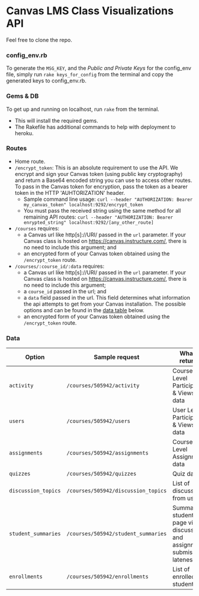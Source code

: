 # Canvas LMS Class Visualizations API

Feel free to clone the repo.

### config_env.rb

To generate the `MSG_KEY`, and the <em>Public and Private Keys</em> for the config_env file, simply run `rake keys_for_config` from the terminal and copy the generated keys to config_env.rb.

### Gems & DB

To get up and running on localhost, run `rake` from the terminal.
- This will install the required gems.
- The Rakefile has additional commands to help with deployment to heroku.

### Routes

- Home route.
- `/encrypt_token`: This is an absolute requirement to use the API. We encrypt and sign your Canvas token (using public key cryptography) and return a Base64 encoded string you can use to access other routes. To pass in the Canvas token for encryption, pass the token as a bearer token in the HTTP 'AUHTORIZATION' header.
  - Sample command line usage: `curl --header "AUTHORIZATION: Bearer my_canvas_token" localhost:9292/encrypt_token`
  - You must pass the received string using the same method for all remaining API routes: `curl --header "AUTHORIZATION: Bearer enrypted_string" localhost:9292/[any_other_route]`
- `/courses` requires:
  - a Canvas url like http[s]://URI/ passed in the `url` parameter. If your Canvas class is hosted on https://canvas.instructure.com/, there is no need to include this argument; and
  - an encrypted form of your Canvas token obtained using the `/encrypt_token` route.
- `/courses/:course_id/:data` requires:
  - a Canvas url like http[s]://URI/ passed in the `url` parameter. If your Canvas class is hosted on https://canvas.instructure.com/, there is no need to include this argument;
  - a `course_id` passed in the url; and
  - a `data` field passed in the url. This field determines what information the api attempts to get from your Canvas installation. The possible options and can be found in the [data table](#data) below.
  - an encrypted form of your Canvas token obtained using the `/encrypt_token` route.

### Data

Option              | Sample request                      | What it returns
------------------- | ----------------------------------- | ---------------------------------------
`activity`          | `/courses/505942/activity`          | Course Level Participation & Views data
`users`             | `/courses/505942/users`             | User Level Participation & Views data
`assignments`       | `/courses/505942/assignments`       | Course Level Assignment data
`quizzes`           | `/courses/505942/quizzes`           | Quiz data
`discussion_topics` | `/courses/505942/discussion_topics` | List of discussions from users
`student_summaries` | `/courses/505942/student_summaries` | Summary of student page views, discussions, and assignment submission lateness.
`enrollments`       | `/courses/505942/enrollments`       | List of enrolled students
